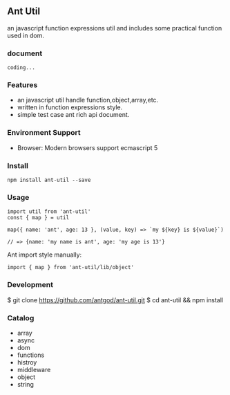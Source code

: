 ## Ant Util

an javascript function expressions util and includes some practical function used in dom.

### document

```
coding...
```

### Features

* an javascript util handle function,object,array,etc.
* written in function expressions style.
* simple test case ant rich api document.

### Environment Support
* Browser: Modern browsers support ecmascript 5

### Install
```
npm install ant-util --save
```
### Usage
```
import util from 'ant-util'
const { map } = util

map({ name: 'ant', age: 13 }, (value, key) => `my ${key} is ${value}`)

// => {name: 'my name is ant', age: 'my age is 13'}
```

Ant import style manually:
```
import { map } from 'ant-util/lib/object'
```

### Development

$ git clone https://github.com/antgod/ant-util.git
$ cd ant-util && npm install

### Catalog

* array
* async
* dom
* functions
* histroy
* middleware
* object
* string
